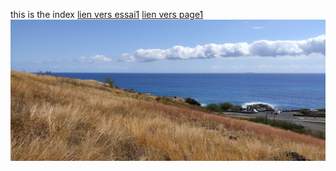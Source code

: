 this is the index
[lien vers essai1](essai1.md)
[lien vers page1](dossier/page1.md)
![img](IMG_20210901_104200.jpg)
